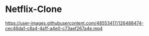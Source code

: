 # Netflix-Clone


https://user-images.githubusercontent.com/48553417/126488474-cec46da1-c8a4-4a1f-a4e0-c73aef267a4e.mp4

